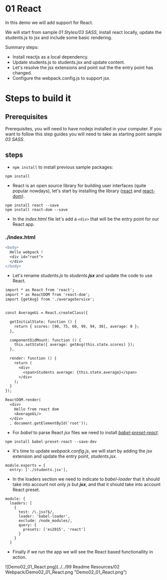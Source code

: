# 01 React

In this demo we will add support for React.

We will start from sample _01 Styles/03 SASS_, install react locally, update the students.js to jsx and include some basic rendering.

Summary steps:
 - Install reactjs as a local dependency.
 - Update students.js to students.jsx and update content.
 - Let's resolve the jsx extensions and point out the the entry point has changed.
 - Configure the webpack.config.js to support jsx.

# Steps to build it

## Prerequisites

Prerequisites, you will need to have nodejs installed in your computer. If you want to follow this step guides you will need to take as starting point sample _03 SASS_.

## steps

- `npm install` to install previous sample packages:

```
npm install
```

- React is an open source library for building user interfaces (quite popular nowdays), let's start by installing the library ([react](https://www.npmjs.com/package/react) and [react-dom](https://www.npmjs.com/package/react-dom)).

```
npm install react --save
npm install react-dom --save
```

- In the *index.html* file let's add a `<div>` that will be the entry
point for our React app.

### ./index.html
```diff
<body>
  Hello webpack !
  <div id="root">
  </div>
</body>
```

- Let's rename *students.js* to *students.__jsx__* and update the code to use React.

```diff
import * as React from 'react';
import * as ReactDOM from 'react-dom';
import {getAvg} from './averageService';


const AverageUi = React.createClass({

  getInitialState: function () {
    return { scores: [90, 75, 60, 99, 94, 30], average: 0 };
  },

  componentDidMount: function () {
    this.setState({ average: getAvg(this.state.scores) });
  },

  render: function () {
    return (
      <div>
        <span>Students average: {this.state.average}</span>
      </div>
    );
  }
});

ReactDOM.render(
  <div>
    Hello from react dom
    <AverageUi/>
  </div>
  , document.getElementById('root'));
```

- For *babel* to parse React *jsx* files we need to install
[*babel-preset-react*](https://github.com/babel/babel/tree/master/packages/babel-preset-react).

```
npm install babel-preset-react --save-dev
```

- It's time to update *webpack.config.js*, we will start by adding the *jsx* extension
and update the entry point, *students.jsx*.

```
module.exports = {
  entry: ['./students.jsx'],
```

- In the loaders section we need to indicate to *babel-loader* that it should take
into account not only *js* but _**jsx**_, and that it should take into account
React preset.

```
module: {
  loaders: [
    {
      test: /\.jsx?$/,
      loader: 'babel-loader',
      exclude: /node_modules/,
      query: {
        presets: ['es2015', 'react']
      }
    }
  ]
```

- Finally if we run the app we will see the React based functionallity in action.

![Demo02_01_React.png](../../99 Readme Resources/02 Webpack/Demo02_01_React.png "Demo02_01_React.png")
